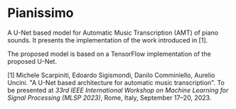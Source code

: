# Pianissimo
A U-Net based model for Automatic Music Transcription (AMT) of piano sounds. It presents the implementation of the work introduced in [1].

The proposed model is based on a TensorFlow implementation of the proposed U-Net.


[1] Michele Scarpiniti, Edoardo Sigismondi, Danilo Comminiello, Aurelio Uncini. "A U-Net based architecture for automatic music transcription". To be presented at *33rd IEEE International Workshop on Machine Learning for Signal Processing (MLSP 2023)*, Rome, Italy, September 17–20, 2023.
